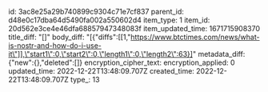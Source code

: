 id: 3ac8e25a29b740899c9304c71e7cf837
parent_id: d48e0c17dba64d5490fa002a550602d4
item_type: 1
item_id: 20d562e3ce4e46dfa68857947348083f
item_updated_time: 1671715908370
title_diff: "[]"
body_diff: "[{\"diffs\":[[1,\"https://www.btctimes.com/news/what-is-nostr-and-how-do-i-use-it\"]],\"start1\":0,\"start2\":0,\"length1\":0,\"length2\":63}]"
metadata_diff: {"new":{},"deleted":[]}
encryption_cipher_text: 
encryption_applied: 0
updated_time: 2022-12-22T13:48:09.707Z
created_time: 2022-12-22T13:48:09.707Z
type_: 13